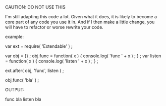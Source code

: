 CAUTION: DO NOT USE THIS

I'm still adapting this code a lot. Given what it does, it is likely to become a core part of any code you use it in. And if I then make a little change, you will have to refactor or worse rewrite your code.


example:

var ext = require( 'Extendable' ) ;

var obj = {} ;
obj.func   = function( x ) { console.log( 'func ' + x ) ; } ;
var listen = function( x ) { console.log( 'listen ' + x ) ; } ;

ext.after( obj, 'func', listen ) ;

obj.func( 'bla' ) ;

OUTPUT:

func bla
listen bla





